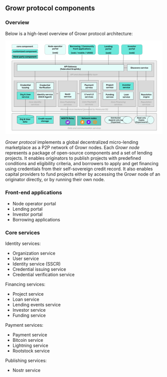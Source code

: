 ## Growr protocol components

### Overview

Below is a high-level overview of Growr protocol architecture:

![Growr components](../images/growr-components.svg)

_Growr protocol_ implements a global decentralized micro-lending marketplace as a P2P network of Growr nodes. Each _Growr node_ represents a package of open-source components and a set of lending projects. It enables originators to publish projects with predefined conditions and eligibility criteria, and borrowers to apply and get financing using credentials from their self-sovereign credit record. It also enables capital providers to fund projects either by accessing the Growr node of an originator directly, or by running their own node.

### Front-end applications

- Node operator portal
- Lending portal
- Investor portal
- Borrowing applications

### Core services

Identity services:

- Organization service
- User service
- Identity service (SSCR)
- Credential issuing service
- Credential verification service

Financing services:

- Project service
- Loan service
- Lending events service
- Investor service
- Funding service

Payment services:

- Payment service
- Bitcoin service
- Lightning service
- Rootstock service

Publishing services:

- Nostr service

<div style="page-break-after: always;"></div>
